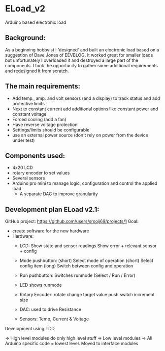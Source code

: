 # ELoad_v2
Arduino based electronic load

## Background:
As a beginning hobbyist I 'designed' and built an electronic load based on a suggestion of Dave Jones of EEVBLOG.
It worked great for smaller loads but unfortunately I overloaded it and destroyed a large part of the components. 
I took the opportunity to gather some additional requirements and redesigned it from scratch.

## The main requirements:
- Add temp., amp. and volt sensors (and a display) to track status and add protective limits
- Next to constant current add additional options like constant power and constant voltage
- Forced cooling (add a fan)
- Have reverse voltage protection 
- Settings/limits should be configurable
- use an external power source (don't rely on power from the device under test)
 
## Components used:
- 4x20 LCD
- rotary encoder to set values
- Several sensors
- Arduino pro mini to manage logic, configuration and control the applied load 
  - A separate DAC to improve granularity 

## Development plan ELoad v2.1:
GitHub project: https://github.com/users/srooij69/projects/1
Goal:
- create software for the new hardware
- Hardware:
    - LCD:
        Show state and sensor readings
        Show error + relevant sensor + config
    - Mode pushbutton: 
        (short) Select mode of operation
        (short) Select config item
        (long) Switch between config and operation
    - Run pushbutton:
        Switches runmode (Select / Run / Error)
    - LED shows runmode
    - Rotary Encoder:
        rotate change target value
        push switch increment size

    - DAC: used to drive Resistance
    - Sensors: Temp, Current & Voltage

Development using TDD

=> High level modules do only high level stuff
=> Low level modules 
=> All Arduino specific code = lowest level. Moved to interface modules
